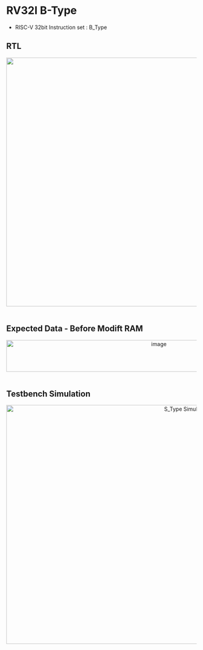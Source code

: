 # RV32I B-Type
- RISC-V 32bit Instruction set : B_Type

## RTL
<div align="center">
  <img width="1517" height="659" alt="S_Type RTL" src="https://github.com/user-attachments/assets/00b6e1ce-6dac-4166-a22e-40597a29c08a" />
</div>

<br>

## Expected Data - Before Modift RAM
<div align="center">
  <img width="792" height="84" alt="image" src="https://github.com/user-attachments/assets/17b549fe-e82c-4ac0-9582-12890ab24a92" />

</div>

<br>

## Testbench Simulation
<div align="center">
  <img width="940" height="633" alt="S_Type Simulation" src="https://github.com/user-attachments/assets/babcece6-49fb-436d-af9d-a6db481cda75" />

</div>

